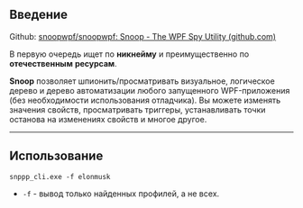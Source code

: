## Введение 

Github: [snoopwpf/snoopwpf: Snoop - The WPF Spy Utility (github.com)](https://github.com/snoopwpf/snoopwpf)

В первую очередь ищет по **никнейму** и преимущественно по **отечественным** **ресурсам**.

**Snoop** позволяет шпионить/просматривать визуальное, логическое дерево и дерево автоматизации любого запущенного WPF-приложения (без необходимости использования отладчика). Вы можете изменять значения свойств, просматривать триггеры, устанавливать точки останова на изменениях свойств и многое другое.

---

## Использование


``` shell
snppp_cli.exe -f elonmusk
```
- `-f` - вывод только найденных профилей, а не всех.